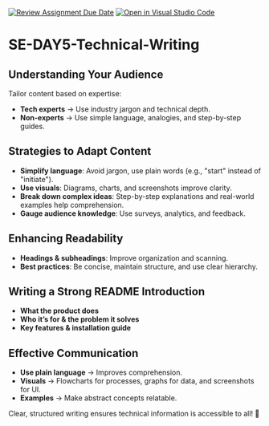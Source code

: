 [![Review Assignment Due Date](https://classroom.github.com/assets/deadline-readme-button-22041afd0340ce965d47ae6ef1cefeee28c7c493a6346c4f15d667ab976d596c.svg)](https://classroom.github.com/a/zsAR-pyY)
[![Open in Visual Studio Code](https://classroom.github.com/assets/open-in-vscode-2e0aaae1b6195c2367325f4f02e2d04e9abb55f0b24a779b69b11b9e10269abc.svg)](https://classroom.github.com/online_ide?assignment_repo_id=16090524&assignment_repo_type=AssignmentRepo)

# SE-DAY5-Technical-Writing

## Understanding Your Audience  
Tailor content based on expertise:  
- **Tech experts** → Use industry jargon and technical depth.  
- **Non-experts** → Use simple language, analogies, and step-by-step guides.  

## Strategies to Adapt Content  
- **Simplify language**: Avoid jargon, use plain words (e.g., "start" instead of "initiate").  
- **Use visuals**: Diagrams, charts, and screenshots improve clarity.  
- **Break down complex ideas**: Step-by-step explanations and real-world examples help comprehension.  
- **Gauge audience knowledge**: Use surveys, analytics, and feedback.  

## Enhancing Readability  
- **Headings & subheadings**: Improve organization and scanning.  
- **Best practices**: Be concise, maintain structure, and use clear hierarchy.  

## Writing a Strong README Introduction  
- **What the product does**  
- **Who it’s for & the problem it solves**  
- **Key features & installation guide**  

## Effective Communication  
- **Use plain language** → Improves comprehension.  
- **Visuals** → Flowcharts for processes, graphs for data, and screenshots for UI.  
- **Examples** → Make abstract concepts relatable.  

Clear, structured writing ensures technical information is accessible to all! 🚀  
